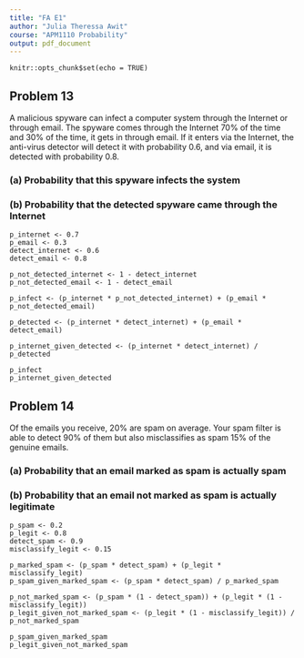 ```yaml
---
title: "FA E1"
author: "Julia Theressa Awit"
course: "APM1110 Probability"
output: pdf_document
---
```


```{r setup, include=FALSE}
knitr::opts_chunk$set(echo = TRUE)
```

## Problem 13
A malicious spyware can infect a computer system through the Internet or through email. The spyware comes through the Internet 70% of the time and 30% of the time, it gets in through email. If it enters via the Internet, the anti-virus detector will detect it with probability 0.6, and via email, it is detected with probability 0.8.

### (a) Probability that this spyware infects the system
### (b) Probability that the detected spyware came through the Internet

```{r}
p_internet <- 0.7
p_email <- 0.3
detect_internet <- 0.6
detect_email <- 0.8

p_not_detected_internet <- 1 - detect_internet
p_not_detected_email <- 1 - detect_email

p_infect <- (p_internet * p_not_detected_internet) + (p_email * p_not_detected_email)

p_detected <- (p_internet * detect_internet) + (p_email * detect_email)

p_internet_given_detected <- (p_internet * detect_internet) / p_detected

p_infect
p_internet_given_detected
```

## Problem 14
Of the emails you receive, 20% are spam on average. Your spam filter is able to detect 90% of them but also misclassifies as spam 15% of the genuine emails.

### (a) Probability that an email marked as spam is actually spam
### (b) Probability that an email not marked as spam is actually legitimate

```{r}
p_spam <- 0.2
p_legit <- 0.8
detect_spam <- 0.9
misclassify_legit <- 0.15

p_marked_spam <- (p_spam * detect_spam) + (p_legit * misclassify_legit)
p_spam_given_marked_spam <- (p_spam * detect_spam) / p_marked_spam

p_not_marked_spam <- (p_spam * (1 - detect_spam)) + (p_legit * (1 - misclassify_legit))
p_legit_given_not_marked_spam <- (p_legit * (1 - misclassify_legit)) / p_not_marked_spam

p_spam_given_marked_spam
p_legit_given_not_marked_spam
```



